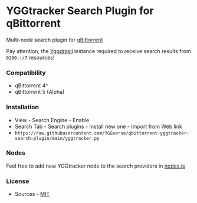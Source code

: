 # YGGtracker Search Plugin for qBittorrent

Multi-node search plugin for [qBittorrent](https://github.com/qbittorrent/qBittorrent/)

Pay attention, the [Yggdrasil](https://github.com/yggdrasil-network/yggdrasil-go) instance required to receive search results from `0200::/7` resources!

### Compatibility

* qBittorrent 4^
* qBittorrent 5 (Alpha)

### Installation

* View - Search Engine - Enable
* Search Tab - Search plugins - Install new one - Import from Web link
* `https://raw.githubusercontent.com/YGGverse/qbittorrent-yggtracker-search-plugin/main/yggtracker.py`

### Nodes

Feel free to add new YGGtracker node to the search providers in [nodes.js](https://github.com/YGGverse/qbittorrent-yggtracker-search-plugin/blob/main/nodes.json)

### License

* Sources - [MIT](https://github.com/YGGverse/qbittorrent-yggtracker-search-plugin/blob/main/LICENSE)